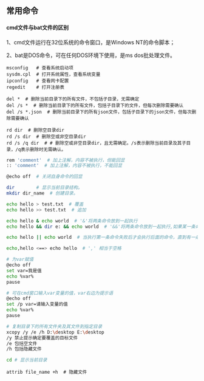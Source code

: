 ## 常用命令 

#### cmd文件与bat文件的区别

1、cmd文件运行在32位系统的命令窗口，是Windows NT的命令脚本；

2、bat是DOS命令，可在任何DOS环境下使用，是ms dos批处理文件。

~~~shell
msconfig   # 查看系统启动项
sysdm.cpl  # 打开系统属性，查看系统变量
ipconfig   # 查看网卡配置
regedit    # 打开注册表
~~~

~~~shell
del *  # 删除当前目录下的所有文件，不包括子目录，无需确定
del /s *  # 删除当前目录下的所有文件，包括子目录下的文件，但每次删除需要确认
del /s *.json  # 删除当前目录下的所有json文件，包括子目录下的json文件，但每次删除需要确认

rd dir  # 删除空目录dir
rd /s dir  # 删除空或非空目录dir
rd /s /q dir  # # 删除空或非空目录dir，且无需确定。/s表示删除当前目录及其子目录，/q表示删除时无需确认。
~~~



~~~bash
rem 'comment'  # 加上注解，内容不被执行，但能回显
:: 'comment'  # 加上注解，内容不被执行，不能回显

@echo off  # 关闭自身命令的回显

dir        # 显示当前目录结构。
mkdir dir_name  # 创建目录。

echo hello > test.txt  # 覆盖
echo hello >> test.txt  # 追加

echo hello & echo world  # '&'将两条命令放到一起执行
echo hello && dir e: && echo world  # '&&'将两条命令放到一起执行,如果某一条命令执行失败，则不会执行后面的命令

echo hello || echo world  # 当执行第一条命令失败后才会执行后面的命令，直到有一条命令执行成功才会退出

echo,hello <==> echo hello  # ',' 相当于空格
~~~

~~~bash
# 为var赋值
@echo off
set var=我是值
echo %var%
pause

# 可在cmd窗口输入var变量的值，var右边为提示语
@echo off
set /p var=请输入变量的值
echo %var%
pause

# 复制目录下的所有文件夹及其文件到指定目录
xcopy /y /e /h D:\desktop E:\desktop
/y 禁止提示确定要覆盖的目标文件
/e 包括空文件
/h 包括隐藏文件

cd # 显示当前目录
~~~



~~~shell
attrib file_name +h  # 隐藏文件
~~~

